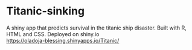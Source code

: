 # Titanic-sinking
A shiny app that predicts survival in the titanic ship disaster.
Built with R, HTML and CSS.
Deployed on shiny.io  
https://oladoja-blessing.shinyapps.io/Titanic/
